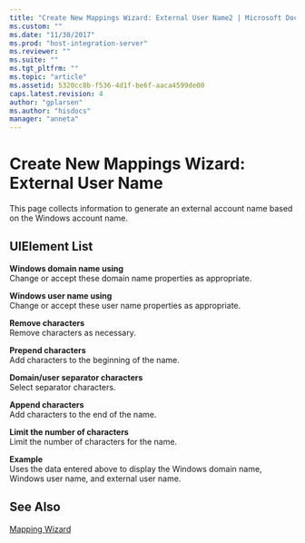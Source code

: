 ```yaml
---
title: "Create New Mappings Wizard: External User Name2 | Microsoft Docs"
ms.custom: ""
ms.date: "11/30/2017"
ms.prod: "host-integration-server"
ms.reviewer: ""
ms.suite: ""
ms.tgt_pltfrm: ""
ms.topic: "article"
ms.assetid: 5320cc8b-f536-4d1f-be6f-aaca4599de00
caps.latest.revision: 4
author: "gplarsen"
ms.author: "hisdocs"
manager: "anneta"
---
```

# Create New Mappings Wizard: External User Name
This page collects information to generate an external account name based on the Windows account name.  
  
## UIElement List  
 **Windows domain name using**  
 Change or accept these domain name properties as appropriate.  
  
 **Windows user name using**  
 Change or accept these user name properties as appropriate.  
  
 **Remove characters**  
 Remove characters as necessary.  
  
 **Prepend characters**  
 Add characters to the beginning of the name.  
  
 **Domain/user separator characters**  
 Select separator characters.  
  
 **Append characters**  
 Add characters to the end of the name.  
  
 **Limit the number of characters**  
 Limit the number of characters for the name.  
  
 **Example**  
 Uses the data entered above to display the Windows domain name, Windows user name, and external user name.  
  
## See Also  
 [Mapping Wizard](../core/mapping-wizard1.md)